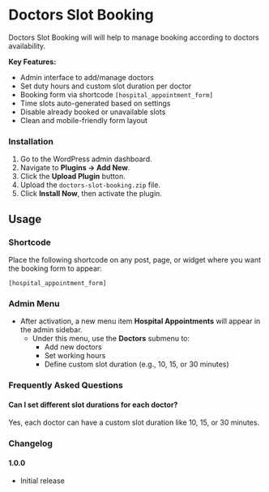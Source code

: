 # Doctors Slot Booking

Doctors Slot Booking will will help to manage booking according to doctors availability.

**Key Features:**

-   Admin interface to add/manage doctors
-   Set duty hours and custom slot duration per doctor
-   Booking form via shortcode `[hospital_appointment_form]`
-   Time slots auto-generated based on settings
-   Disable already booked or unavailable slots
-   Clean and mobile-friendly form layout

### Installation

1. Go to the WordPress admin dashboard.
2. Navigate to **Plugins → Add New**.
3. Click the **Upload Plugin** button.
4. Upload the `doctors-slot-booking.zip` file.
5. Click **Install Now**, then activate the plugin.

## Usage

### Shortcode

Place the following shortcode on any post, page, or widget where you want the booking form to appear:

`[hospital_appointment_form]`

### Admin Menu

-   After activation, a new menu item **Hospital Appointments** will appear in the admin sidebar.
    -   Under this menu, use the **Doctors** submenu to:
        -   Add new doctors
        -   Set working hours
        -   Define custom slot duration (e.g., 10, 15, or 30 minutes)

### Frequently Asked Questions

#### Can I set different slot durations for each doctor? ####
Yes, each doctor can have a custom slot duration like 10, 15, or 30 minutes.

### Changelog
#### 1.0.0 

-   Initial release
